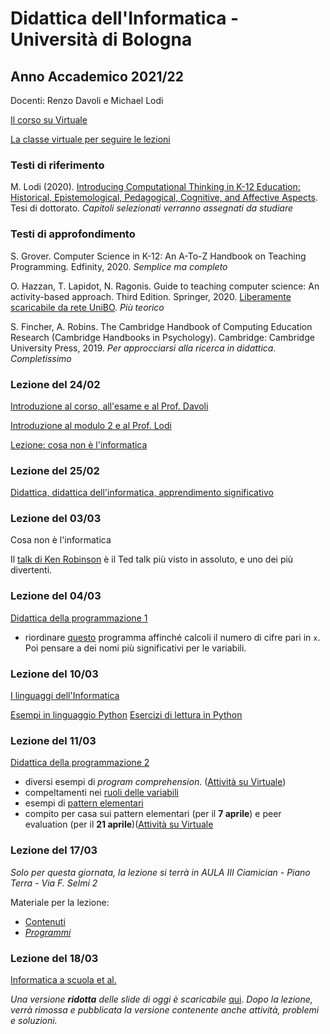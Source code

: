 # Didattica dell'Informatica - Università di Bologna

## Anno Accademico 2021/22

Docenti: Renzo Davoli e Michael Lodi

[Il corso su Virtuale](https://virtuale.unibo.it/course/view.php?id=25799)

[La classe virtuale per seguire le lezioni](https://teams.microsoft.com/l/meetup-join/19%3ameeting_YjZjZGQ3NGQtM2VjNC00MTEyLThjN2YtZjhjZDRlZDVlYzY2%40thread.v2/0?context=%7b%22Tid%22%3a%22e99647dc-1b08-454a-bf8c-699181b389ab%22%2c%22Oid%22%3a%221336b26d-f91b-4c13-a7f4-0e3924442a79%22%7d)

### Testi di riferimento

M. Lodi (2020). [Introducing Computational Thinking in K-12 Education: Historical, Epistemological, Pedagogical, Cognitive, and Affective Aspects](http://amsdottorato.unibo.it/9188/1/Tesi_Dottorato_Lodi.pdf). Tesi di dottorato. *Capitoli selezionati verranno assegnati da studiare*

### Testi di approfondimento

S. Grover. Computer Science in K-12: An A-To-Z Handbook on Teaching Programming. Edfinity, 2020. *Semplice ma completo*

O. Hazzan, T. Lapidot, N. Ragonis. Guide to teaching computer science: An activity-based approach. Third Edition. Springer, 2020. [Liberamente scaricabile da rete UniBO](https://link.springer.com/book/10.1007/978-3-030-39360-1). *Più teorico*

S. Fincher, A. Robins. The Cambridge Handbook of Computing Education Research (Cambridge Handbooks in Psychology). Cambridge: Cambridge University Press, 2019. *Per approcciarsi alla ricerca in didattica. Completissimo*

### Lezione del 24/02

[Introduzione al corso, all'esame e al Prof. Davoli](http://cs.unibo.it/~renzo/csed22/intro22.pdf)

[Introduzione al modulo 2 e al Prof. Lodi](https://www.cs.unibo.it/~michael.lodi2/csed2022/intro22_ML.pdf)

[Lezione: cosa non è l'informatica](http://cs.unibo.it/~renzo/csed22/noinfo.pdf)

### Lezione del 25/02

[Didattica, didattica dell'informatica, apprendimento significativo](https://www.cs.unibo.it/~michael.lodi2/csed2022/didattica_informatica_ML.pdf)


### Lezione del 03/03

Cosa non è l'informatica

Il [talk di Ken Robinson](https://www.ted.com/talks/sir_ken_robinson_do_schools_kill_creativity?language=it) è il Ted talk più visto in assoluto, e uno dei più divertenti.

### Lezione del 04/03

[Didattica della programmazione 1](https://www.cs.unibo.it/~michael.lodi2/csed2022/didattica_programmazone_ML_1.pdf)

- riordinare <a href="https://acos.cs.hut.fi/html/jsparsons/jsparsons-python-custom/exercise?name=Un%20programma...%20brutto!%20(da%20Violetta%20Lonati%2C%20UniMI)&initial=def%20brutto(x)%3A%5Cn%20%20%20%20c%20%3D%200%5Cn%20%20%20%20while%20x%20%3E%200%3A%5Cn%20%20%20%20%20%20%20%20a%20%3D%20x%20%25%2010%5Cn%20%20%20%20%20%20%20%20b%20%3D%201%20-%20a%252%5Cn%20%20%20%20%20%20%20%20c%20%2B%3D%20b%5Cn%20%20%20%20%20%20%20%20x%20%2F%2F%3D%2010%5Cn%20%20%20%20return%20c&instructions=-%20Riordinare%20le%20istruzioni%0D%0A-%20Pensare%20a%20dei%20nomi%20pi%C3%B9%20significativi%20per%20le%20variabili&description=Il%20programma%20deve%20calcolare%20il%20numero%20di%20cifre%20pari%20nel%20numero%20x">questo</a> programma affinché calcoli il numero di cifre pari in ```x```. Poi pensare a dei nomi più significativi per le variabili.

### Lezione del 10/03

[I linguaggi dell'Informatica](http://cs.unibo.it/~renzo/csed22/linguaggi.pdf)

[Esempi in linguaggio Python](esempi/esempi_python.md)
[Esercizi di lettura in Python](esempi/lettura_python.md)

### Lezione del 11/03

[Didattica della programmazione 2](https://www.cs.unibo.it/~michael.lodi2/csed2022/didattica_programmazone_ML_2.pdf)

- diversi esempi di *program comprehension*. ([Attività su Virtuale](https://virtuale.unibo.it/mod/quiz/view.php?id=811706))
- compeltamenti nei [ruoli delle variabili](pages/ruoli_variabili.md)
- esempi di [pattern elementari](pages/pattern_cicli.md)
- compito per casa sui pattern elementari (per il **7 aprile**) e peer evaluation (per il **21 aprile**)([Attività su Virtuale](https://virtuale.unibo.it/course/view.php?id=25799#section-1)

### Lezione del 17/03

*Solo per questa giornata, la lezione si terrà in AULA III Ciamician - Piano Terra - Via F. Selmi 2*

Materiale per la lezione:

* [Contenuti](pages/contenuti.md)
* [_Programmi_](pages/programmi.md)

### Lezione del 18/03

[Informatica a scuola et al.](https://www.cs.unibo.it/~michael.lodi2/csed2022/infoscuola_handout.pdf)

*Una versione **ridotta** delle slide di oggi è scaricabile* [qui](https://www.cs.unibo.it/~michael.lodi2/csed2022/infoscuola_handout.pdf). *Dopo la lezione, verrà rimossa e pubblicata la versione contenente anche attività, problemi e soluzioni.*





[comment]: # (*Una versione **ridotta** delle slide di oggi è scaricabile* qui. *Dopo la lezione, verrà rimossa e pubblicata la versione contenente anche attività, problemi e soluzioni.*)

[comment]: # (  )

